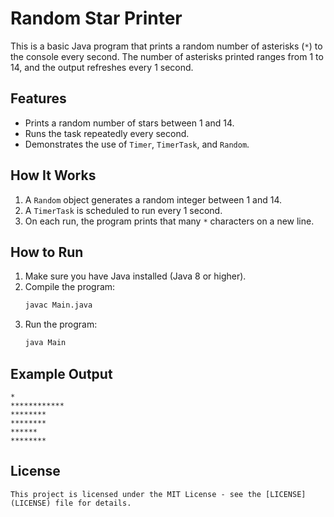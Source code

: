 # Random Star Printer

This is a basic Java program that prints a random number of asterisks (`*`) to the console every second. The number of asterisks printed ranges from 1 to 14, and the output refreshes every 1 second.

## Features

- Prints a random number of stars between 1 and 14.
- Runs the task repeatedly every second.
- Demonstrates the use of `Timer`, `TimerTask`, and `Random`.

## How It Works

1. A `Random` object generates a random integer between 1 and 14.
2. A `TimerTask` is scheduled to run every 1 second.
3. On each run, the program prints that many `*` characters on a new line.

## How to Run

1. Make sure you have Java installed (Java 8 or higher).
2. Compile the program:
   ```bash
   javac Main.java
   ```
3. Run the program:
   ```bash
   java Main
   ```
   
## Example Output
```
*
************
********
********
******
********
```

## License
```
This project is licensed under the MIT License - see the [LICENSE](LICENSE) file for details.
```
